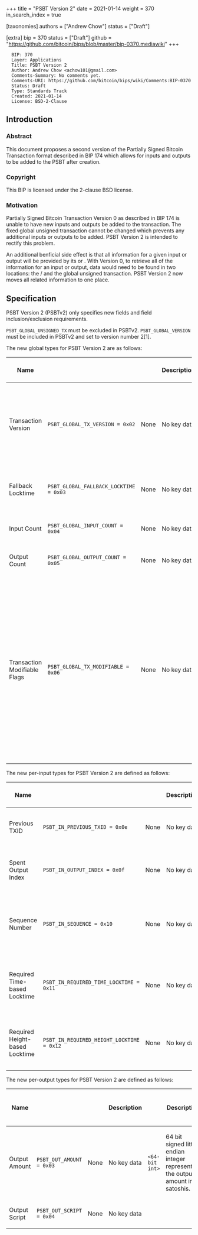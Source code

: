 +++
title = "PSBT Version 2"
date = 2021-01-14
weight = 370
in_search_index = true

[taxonomies]
authors = ["Andrew Chow"]
status = ["Draft"]

[extra]
bip = 370
status = ["Draft"]
github = "https://github.com/bitcoin/bips/blob/master/bip-0370.mediawiki"
+++

``` 
  BIP: 370
  Layer: Applications
  Title: PSBT Version 2
  Author: Andrew Chow <achow101@gmail.com>
  Comments-Summary: No comments yet.
  Comments-URI: https://github.com/bitcoin/bips/wiki/Comments:BIP-0370
  Status: Draft
  Type: Standards Track
  Created: 2021-01-14
  License: BSD-2-Clause
```

## Introduction

### Abstract

This document proposes a second version of the Partially Signed Bitcoin
Transaction format described in BIP 174 which allows for inputs and
outputs to be added to the PSBT after creation.

### Copyright

This BIP is licensed under the 2-clause BSD license.

### Motivation

Partially Signed Bitcoin Transaction Version 0 as described in BIP 174
is unable to have new inputs and outputs be added to the transaction.
The fixed global unsigned transaction cannot be changed which prevents
any additional inputs or outputs to be added. PSBT Version 2 is intended
to rectify this problem.

An additional benficial side effect is that all information for a given
input or output will be provided by its <input-map> or <output-map>.
With Version 0, to retrieve all of the information for an input or
output, data would need to be found in two locations: the
<input-map>/<output-map> and the global unsigned transaction. PSBT
Version 2 now moves all related information to one place.

## Specification

PSBT Version 2 (PSBTv2) only specifies new fields and field
inclusion/exclusion requirements.

`PSBT_GLOBAL_UNSIGNED_TX` must be excluded in PSBTv2.
`PSBT_GLOBAL_VERSION` must be included in PSBTv2 and set to version
number 2\[1\].

The new global types for PSBT Version 2 are as follows:

| Name                         | <keytype>                              | <keydata> | <keydata> Description | <valuedata>         | <valuedata> Description                                                                                                                                                                                                                                                                                                                                                                                                                                                                                                                                      | Versions Requiring Inclusion | Versions Requiring Exclusion | Versions Allowing Inclusion |
| ---------------------------- | -------------------------------------- | --------- | --------------------- | ------------------- | ------------------------------------------------------------------------------------------------------------------------------------------------------------------------------------------------------------------------------------------------------------------------------------------------------------------------------------------------------------------------------------------------------------------------------------------------------------------------------------------------------------------------------------------------------------ | ---------------------------- | ---------------------------- | --------------------------- |
| Transaction Version          | `PSBT_GLOBAL_TX_VERSION = 0x02`        | None      | No key data           | `<32-bit uint>`     | The 32-bit little endian signed integer representing the version number of the transaction being created. Note that this is not the same as the PSBT version number specified by the PSBT\_GLOBAL\_VERSION field.                                                                                                                                                                                                                                                                                                                                            | 2                            | 0                            | 2                           |
| Fallback Locktime            | `PSBT_GLOBAL_FALLBACK_LOCKTIME = 0x03` | None      | No key data           | `<32-bit uint>`     | The 32-bit little endian unsigned integer representing the transaction locktime to use if no inputs specify a required locktime.                                                                                                                                                                                                                                                                                                                                                                                                                             |                              | 0                            | 2                           |
| Input Count                  | `PSBT_GLOBAL_INPUT_COUNT = 0x04`       | None      | No key data           | <compact size uint> | Compact size unsigned integer representing the number of inputs in this PSBT.                                                                                                                                                                                                                                                                                                                                                                                                                                                                                | 2                            | 0                            | 2                           |
| Output Count                 | `PSBT_GLOBAL_OUTPUT_COUNT = 0x05`      | None      | No key data           | <compact size uint> | Compact size unsigned integer representing the number of outputs in this PSBT.                                                                                                                                                                                                                                                                                                                                                                                                                                                                               | 2                            | 0                            | 2                           |
| Transaction Modifiable Flags | `PSBT_GLOBAL_TX_MODIFIABLE = 0x06`     | None      | No key data           | `<8-bit uint>`      | An 8 bit little endian unsigned integer as a bitfield for various transaction modification flags. Bit 0 is the Inputs Modifiable Flag and indicates whether inputs can be modified. Bit 1 is the Outputs Modifiable Flag and indicates whether outputs can be modified. Bit 2 is the Has SIGHASH\_SINGLE flag and indicates whether the transaction has a SIGHASH\_SINGLE signature who's input and output pairing must be preserved. Bit 2 essentially indicates that the Constructor must iterate the inputs to determine whether and how to add an input. |                              | 0                            | 2                           |

The new per-input types for PSBT Version 2 are defined as follows:

| Name                           | <keytype>                                 | <keydata> | <keydata> Description | <valuedata>     | <valuedata> Description                                                                                                                                                             | Versions Requiring Inclusion | Versions Requiring Exclusion | Versions Allowing Inclusion |
| ------------------------------ | ----------------------------------------- | --------- | --------------------- | --------------- | ----------------------------------------------------------------------------------------------------------------------------------------------------------------------------------- | ---------------------------- | ---------------------------- | --------------------------- |
| Previous TXID                  | `PSBT_IN_PREVIOUS_TXID = 0x0e`            | None      | No key data           | <txid>          | 32 byte txid of the previous transaction whose output at PSBT\_IN\_OUTPUT\_INDEX is being spent.                                                                                    | 2                            | 0                            | 2                           |
| Spent Output Index             | `PSBT_IN_OUTPUT_INDEX = 0x0f`             | None      | No key data           | `<32-bit uint>` | 32 bit little endian integer representing the index of the output being spent in the transaction with the txid of PSBT\_IN\_PREVIOUS\_TXID.                                         | 2                            | 0                            | 2                           |
| Sequence Number                | `PSBT_IN_SEQUENCE = 0x10`                 | None      | No key data           | `<32-bit uint>` | The 32 bit unsigned little endian integer for the sequence number of this input. If omitted, the sequence number is assumed to be the final sequence number (0xffffffff).           |                              | 0                            | 2                           |
| Required Time-based Locktime   | `PSBT_IN_REQUIRED_TIME_LOCKTIME = 0x11`   | None      | No key data           | `<32-bit uint>` | 32 bit unsigned little endian integer greater than or equal to 500000000 representing the minimum Unix timestamp that this input requires to be set as the transaction's lock time. |                              | 0                            | 2                           |
| Required Height-based Locktime | `PSBT_IN_REQUIRED_HEIGHT_LOCKTIME = 0x12` | None      | No key data           | `<32-bit uiht>` | 32 bit unsigned little endian integer less than 500000000 representing the minimum block height that this input requires to be set as the transaction's lock time.                  |                              | 0                            | 2                           |

The new per-output types for PSBT Version 2 are defined as follows:

<table>
<thead>
<tr class="header">
<th><p>Name</p></th>
<th><p><keytype></p></th>
<th><p><keydata></p></th>
<th><p><keydata> Description</p></th>
<th><p><valuedata></p></th>
<th><p><valuedata> Description</p></th>
<th><p>Versions Requiring Inclusion</p></th>
<th><p>Versions Requiring Exclusion</p></th>
<th><p>Versions Allowing Inclusion</p></th>
</tr>
</thead>
<tbody>
<tr class="odd">
<td><p>Output Amount</p></td>
<td><p><code>PSBT_OUT_AMOUNT = 0x03</code></p></td>
<td><p>None</p></td>
<td><p>No key data</p></td>
<td><p><code>&lt;64-bit int&gt;</code></p></td>
<td><p>64 bit signed little endian integer representing the output's amount in satoshis.</p></td>
<td><p>2</p></td>
<td><p>0</p></td>
<td><p>2</p></td>
</tr>
<tr class="even">
<td><p>Output Script</p></td>
<td><p><code>PSBT_OUT_SCRIPT = 0x04</code></p></td>
<td><p>None</p></td>
<td><p>No key data</p></td>
<td><p><tt></p>
<script>
<p></tt></p></td>
<td><p>The script for this output, also known as the scriptPubKey. Must be omitted in PSBTv0. Must be provided in PSBTv2.</p></td>
<td><p>2</p></td>
<td><p>0</p></td>
<td><p>2</p></td>
</tr>
</tbody>
</table>

### Determining Lock Time

The nLockTime field of a transaction is determined by inspecting the
PSBT\_GLOBAL\_FALLBACK\_LOCKTIME and each input's
PSBT\_IN\_REQUIRED\_TIME\_LOCKTIME and
PSBT\_IN\_REQUIRED\_HEIGHT\_LOCKTIME fields. If none of the inputs have
a PSBT\_IN\_REQUIRED\_TIME\_LOCKTIME and
PSBT\_IN\_REQUIRED\_HEIGHT\_LOCKTIME, then
PSBT\_GLOBAL\_FALLBACK\_LOCKTIME must be used. If
PSBT\_GLOBAL\_FALLBACK\_LOCKTIME is not provided, then it is assumed to
be 0.

If one or more inuts have a PSBT\_IN\_REQUIRED\_TIME\_LOCKTIME or
PSBT\_IN\_REQUIRED\_HEIGHT\_LOCKTIME, then the field chosen is the one
which is supported by all of the inputs. This can be determined by
looking at all of the inputs which specify a locktime in either of those
fields, and choosing the field which is present in all of those inputs.
Inputs not specifying a lock time field can take both types of lock
times, as can those that specify both. The lock time chosen is then the
maximum value of the chosen type of lock time.

### Unique Identification

PSBTv2s can be uniquely identified by constructing an unsigned
transaction given the information provided in the PSBT and computing the
transaction ID of that transaction. Since PSBT\_IN\_SEQUENCE can be
changed by Updaters and Combiners, the sequence number in this unsigned
transaction must be set to 0 (not final, nor the sequence in
PSBT\_IN\_SEQUENCE). The lock time in this unsigned transaction must be
computed as described previously.

## Roles

PSBTv2 introduces new roles and modifies some existing roles.

### Creator

In PSBTv2, the Creator initializes the PSBT with 0 inputs and 0 outputs.
The PSBT version number is set to 2. The transaction version number must
be set to at least 2. \[2\] The Creator should also set
PSBT\_GLOBAL\_FALLBACK\_LOCKTIME. If the Creator is not also a
Constructor and will be giving the PSBT to others to add inputs and
outputs, the PSBT\_GLOBAL\_TX\_MODIFIABLE field must be present and and
the Inputs Modifiable and Outputs Modifiable flags set appropriately. If
the Creator is a Constructor and no inputs and outputs will be added by
other entities, PSBT\_GLOBAL\_TX\_MODIFIABLE may be omitted.

### Constructor

This Constructor is only present for PSBTv2. Once a Creator initializes
the PSBT, a constructor will add inputs and outputs. Before any input or
output may be added, the constructor must check the
PSBT\_GLOBAL\_TX\_MODIFIABLE field. Inputs may only be added if the
Inputs Modifiable flag is True. Outputs may only be added if the Outputs
Modifiable flag is True.

When an input or output is added, the corresponding
PSBT\_GLOBAL\_INPUT\_COUNT or PSBT\_GLOBAL\_OUTPUT\_COUNT must be
incremeted to reflect the number of inputs and outputs in the PSBT. When
an input is added, it must have PSBT\_IN\_PREVIOUS\_TXID and
PSBT\_IN\_OUTPUT\_INDEX set. When an output is added, it must have
PSBT\_OUT\_VALUE and PSBT\_OUT\_OUTPUT\_SCRIPT set. If the input has a
required timelock, Constructors must set the requisite timelock field.
If the input has a required time based timelock, then
PSBT\_IN\_REQUIRED\_TIME\_TIMELOCK must be set If the input has a
required height based timelock, then
PSBT\_IN\_REQUIRED\_HEIGHT\_TIMELOCK must be set. If an input has both
types of timelocks, then both may be set. In some cases, an input that
can allow both types, but a particular branch supporting only one type
of timelock will be taken, then the type of timelock that will be used
can be the only one set.

If an input being added specifies a required time lock, then the
Constructor must iterate through all of the existing inputs and ensure
that the time lock types are compatible. Additionally, if during this
iteration, it finds that any inputs have signatures, it must ensure that
the newly added input does not change the transaction's locktime. If the
newly added input has an incompatible time lock, then it must not be
added. If it changes the transaction's locktime when there are existing
signatures, it must not be added.

If the Has SIGHASH\_SINGLE flag is True, then the Constructor must
iterate through the inputs and find the inputs which have signatures
that use SIGHASH\_SINGLE. The same number of inputs and outputs must be
added before those inputs and their corresponding outputs.

A Constructor may choose to declare that no further inputs and outputs
can be added to the transaction by setting the booleans in
PSBT\_GLOBAL\_TX\_MODIFIABLE to False or by removing this field
entirely.

A single entity is likely to be both a Creator and Constructor.

### Updater

For PSBTv2, an Updater can set the sequence number.

### Signer

For PSBTv2s, a signer must update the PSBT\_GLOBAL\_TX\_MODIFIABLE field
after signing inputs so that it accurately reflects the state of the
PSBT. If the Signer added a signature that does not use
SIGHASH\_ANYONECANPAY, the Input Modifiable flag must be set to False.
If the Signer added a signature that does not use SIGHASH\_NONE, the
Outputs Modifiable flag must be set to False. If the Signer added a
signature that uses SIGHASH\_SINGLE, the Has SIGHASH\_SINGLE flag must
be set to True.

### Transaction Extractor

For PSBTv2s, the transaction is constructed using the PSBTv2 fields. The
lock time for this transaction is determined as described in the
Determining Lock Time section. The Extractor should produce a fully
valid, network serialized transaction if all inputs are complete.

## Backwards Compatibility

PSBTv2 shares the same gemeric format as PSBTv0 as defined in BIP 174.
Parsers for PSBTv0 should be able to deserialize PSBTv2 with only
changes to support the new fields.

However PSBTv2 is incompatible with PSBTv0, and vice versa due to the
use of the PSBT\_GLOBAL\_VERSION. This incompatibility is intentional so
that PSBT\_GLOBAL\_UNSIGNED\_TX could be removed in PSBTv2. However it
is possible to convert a PSBTv2 to a PSBTv0 by creating an unsigned
transaction from the PSBTv2 fields.

## Test Vectors

TBD

## Rationale

<references/>

## Reference implementation

The reference implementation of the PSBT format is available at
<https://github.com/achow101/bitcoin/tree/psbt2>.

1.  **What happened to version number 1?** Version number 1 is skipped
    because PSBT Version 0 has been colloquially referred to as version
    1. Originally this BIP was to be version 1, but because it has been
    colloquially referred to as version 2 during its design phrase, it
    was decided to change the version number to 2 so that there would
    not be any confusion
2.  **Why does the transaction version number need to be at least 2?**
    The transaction version number is part of the validation rules for
    some features such as OP\_CHECKSEQUENCEVERIFY. Since it is backwards
    compatible, and there are other ways to disable those features (e.g.
    through sequence numbers), it is easier to require transactions be
    able to support these features than to try to negotiate the
    transaction version number.
